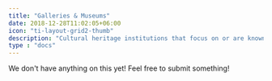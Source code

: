 ```yaml
---
title: "Galleries & Museums"
date: 2018-12-28T11:02:05+06:00
icon: "ti-layout-grid2-thumb"
description: "Cultural heritage institutions that focus on or are known for visual art."
type : "docs"
---
```


We don't have anything on this yet! Feel free to submit something!